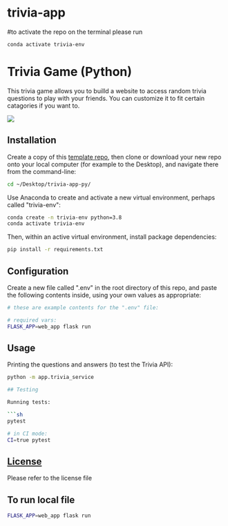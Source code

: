 # trivia-app


#to activate the repo on the terminal please run 

```
conda activate trivia-env
```



# Trivia Game (Python)

This trivia game allows you to builld a website to access random trivia questions to play with your friends. You can customize it to fit certain catagories if you want to.

![](https://user-images.githubusercontent.com/97541454/166502391-4593aaf3-7930-4620-96bd-d4acd5506108.png)

## Installation

Create a copy of this [template repo](https://github.com/eugeniecm/trivia-app.git), then clone or download your new repo onto your local computer (for example to the Desktop), and navigate there from the command-line:

```sh
cd ~/Desktop/trivia-app-py/
```

Use Anaconda to create and activate a new virtual environment, perhaps called "trivia-env":

```sh
conda create -n trivia-env python=3.8
conda activate trivia-env
```

Then, within an active virtual environment, install package dependencies:

```sh
pip install -r requirements.txt
```

## Configuration

Create a new file called ".env" in the root directory of this repo, and paste the following contents inside, using your own values as appropriate:

```sh
# these are example contents for the ".env" file:

# required vars:
FLASK_APP=web_app flask run
```

## Usage

Printing the questions and answers (to test the Trivia API):

```sh
python -m app.trivia_service

## Testing

Running tests:

```sh
pytest

# in CI mode:
CI=true pytest
```

## [License](/LICENSE.md)

Please refer to the license file

## To run local file

```sh
FLASK_APP=web_app flask run
```